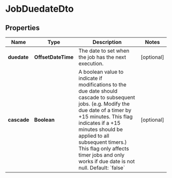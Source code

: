

# JobDuedateDto

## Properties

Name | Type | Description | Notes
------------ | ------------- | ------------- | -------------
**duedate** | **OffsetDateTime** | The date to set when the job has the next execution. |  [optional]
**cascade** | **Boolean** | A boolean value to indicate if modifications to the due date should cascade to subsequent jobs. (e.g. Modify the due date of a timer by +15 minutes. This flag indicates if a +15 minutes should be applied to all subsequent timers.) This flag only affects timer jobs and only works if due date is not null. Default: &#x60;false&#x60; |  [optional]



